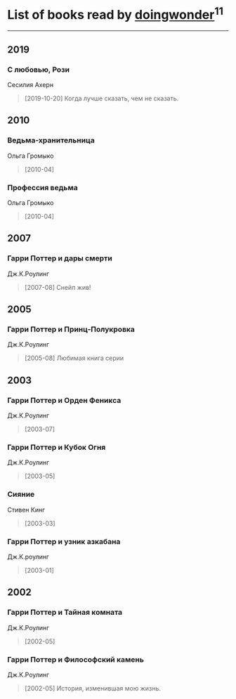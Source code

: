 # List of books read by [doingwonder](https://plus.google.com/u/0/108689364763869996762/)<sup>11</sup>
---

## 2019

### С любовью, Рози
Сесилия Ахерн
> [2019-10-20] Когда лучше сказать, чем не сказать.



## 2010

### Ведьма-хранительница
Ольга Громыко
> [2010-04] 


### Профессия ведьма
Ольга Громыко
> [2010-04] 



## 2007

### Гарри Поттер и дары смерти
Дж.К.Роулинг
> [2007-08] Снейп жив!



## 2005

### Гарри Поттер и Принц-Полукровка
Дж.К.Роулинг
> [2005-08] Любимая книга серии



## 2003

### Гарри Поттер и Орден Феникса
Дж.К.Роулинг
> [2003-07] 


### Гарри Поттер и Кубок Огня
Дж.К.Роулинг
> [2003-05] 


### Сияние
Стивен Кинг
> [2003-03] 


### Гарри Поттер и узник азкабана
Дж.К.роулинг
> [2003-01] 



## 2002

### Гарри Поттер и Тайная комната
Дж.К.Роулинг
> [2002-05] 


### Гарри Поттер и Философский камень
Дж.К.Роулинг
> [2002-05] История, изменившая мою жизнь.



